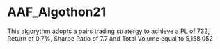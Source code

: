 # AAF_Algothon21

This algorythm adopts a pairs trading stratergy to achieve a PL of 732, Return of 0.7%, Sharpe Ratio of 7.7 and Total Volume equal to 5,158,052
